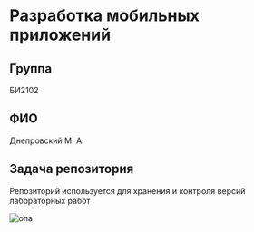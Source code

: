 # Разработка мобильных приложений

## Группа
БИ2102

## ФИО
Днепровский М. А.

## Задача репозитория

Репозиторий используется для хранения и контроля версий лабораторных работ

<image src="/gosling.jpg" alt="опа">

